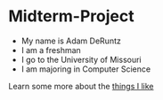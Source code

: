 # Midterm-Project
- My name is Adam DeRuntz
- I am a freshman 
- I go to the University of Missouri
- I am majoring in Computer Science 

Learn some more about the [things I like](Things-I-Like.md)